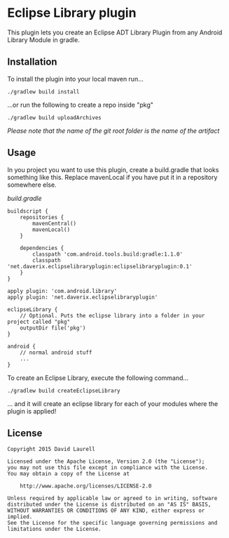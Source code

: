 Eclipse Library plugin
======================

This plugin lets you create an Eclipse ADT Library Plugin from any Android Library Module in gradle.

Installation
------------

To install the plugin into your local maven run...

    ./gradlew build install

...or run the following to create a repo inside "pkg"

    ./gradlew build uploadArchives

*Please note that the name of the git root folder is the name of the artifact*

Usage
-----

In you project you want to use this plugin, create a build.gradle that looks something like this.
Replace mavenLocal if you have put it in a repository somewhere else.

*build.gradle*

    buildscript {
        repositories {
            mavenCentral()
            mavenLocal()
        }

        dependencies {
            classpath 'com.android.tools.build:gradle:1.1.0'
            classpath 'net.daverix.eclipselibraryplugin:eclipselibraryplugin:0.1'
        }
    }

    apply plugin: 'com.android.library'
    apply plugin: 'net.daverix.eclipselibraryplugin'

    eclipseLibrary {
        // Optional. Puts the eclipse library into a folder in your project called "pkg"
        outputDir file('pkg')
    }

    android {
        // normal android stuff
        ...
    }

To create an Eclipse Library, execute the following command...

    ./gradlew build createEclipseLibrary

... and it will create an eclipse library for each of your modules where the plugin is applied!


License
-------

    Copyright 2015 David Laurell

    Licensed under the Apache License, Version 2.0 (the "License");
    you may not use this file except in compliance with the License.
    You may obtain a copy of the License at

        http://www.apache.org/licenses/LICENSE-2.0

    Unless required by applicable law or agreed to in writing, software
    distributed under the License is distributed on an "AS IS" BASIS,
    WITHOUT WARRANTIES OR CONDITIONS OF ANY KIND, either express or implied.
    See the License for the specific language governing permissions and
    limitations under the License.


